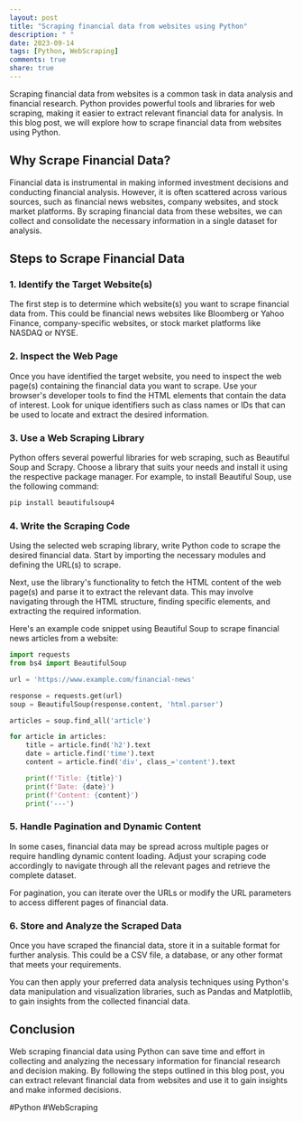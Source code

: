 ```yaml
---
layout: post
title: "Scraping financial data from websites using Python"
description: " "
date: 2023-09-14
tags: [Python, WebScraping]
comments: true
share: true
---
```


Scraping financial data from websites is a common task in data analysis and financial research. Python provides powerful tools and libraries for web scraping, making it easier to extract relevant financial data for analysis. In this blog post, we will explore how to scrape financial data from websites using Python.

## Why Scrape Financial Data?

Financial data is instrumental in making informed investment decisions and conducting financial analysis. However, it is often scattered across various sources, such as financial news websites, company websites, and stock market platforms. By scraping financial data from these websites, we can collect and consolidate the necessary information in a single dataset for analysis.

## Steps to Scrape Financial Data

### 1. Identify the Target Website(s)

The first step is to determine which website(s) you want to scrape financial data from. This could be financial news websites like Bloomberg or Yahoo Finance, company-specific websites, or stock market platforms like NASDAQ or NYSE.

### 2. Inspect the Web Page

Once you have identified the target website, you need to inspect the web page(s) containing the financial data you want to scrape. Use your browser's developer tools to find the HTML elements that contain the data of interest. Look for unique identifiers such as class names or IDs that can be used to locate and extract the desired information.

### 3. Use a Web Scraping Library

Python offers several powerful libraries for web scraping, such as Beautiful Soup and Scrapy. Choose a library that suits your needs and install it using the respective package manager. For example, to install Beautiful Soup, use the following command:

```bash
pip install beautifulsoup4
```

### 4. Write the Scraping Code

Using the selected web scraping library, write Python code to scrape the desired financial data. Start by importing the necessary modules and defining the URL(s) to scrape.

Next, use the library's functionality to fetch the HTML content of the web page(s) and parse it to extract the relevant data. This may involve navigating through the HTML structure, finding specific elements, and extracting the required information.

Here's an example code snippet using Beautiful Soup to scrape financial news articles from a website:

```python
import requests
from bs4 import BeautifulSoup

url = 'https://www.example.com/financial-news'

response = requests.get(url)
soup = BeautifulSoup(response.content, 'html.parser')

articles = soup.find_all('article')

for article in articles:
    title = article.find('h2').text
    date = article.find('time').text
    content = article.find('div', class_='content').text

    print(f'Title: {title}')
    print(f'Date: {date}')
    print(f'Content: {content}')
    print('---')
```

### 5. Handle Pagination and Dynamic Content

In some cases, financial data may be spread across multiple pages or require handling dynamic content loading. Adjust your scraping code accordingly to navigate through all the relevant pages and retrieve the complete dataset.

For pagination, you can iterate over the URLs or modify the URL parameters to access different pages of financial data.

### 6. Store and Analyze the Scraped Data

Once you have scraped the financial data, store it in a suitable format for further analysis. This could be a CSV file, a database, or any other format that meets your requirements.

You can then apply your preferred data analysis techniques using Python's data manipulation and visualization libraries, such as Pandas and Matplotlib, to gain insights from the collected financial data.

## Conclusion

Web scraping financial data using Python can save time and effort in collecting and analyzing the necessary information for financial research and decision making. By following the steps outlined in this blog post, you can extract relevant financial data from websites and use it to gain insights and make informed decisions.

#Python #WebScraping